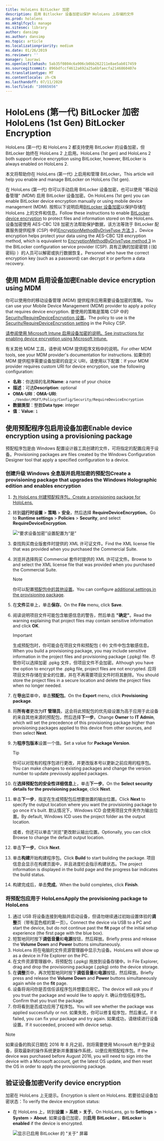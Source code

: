 ```yaml
---
title: HoloLens BitLocker 加密
description: 启用 Bitlocker 设备加密以保护 HoloLens 上存储的文件
ms.prod: hololens
ms.mktglfcycl: manage
ms.sitesec: library
author: dansimp
ms.author: dansimp
ms.topic: article
ms.localizationpriority: medium
ms.date: 01/26/2019
ms.reviewer: ''
manager: laurawi
ms.openlocfilehash: 5ab35f0804c6a906cb0bb262211e8ae5ab017459
ms.sourcegitcommit: 896bdfccf4612a692a25a6bfaecfa2146860407e
ms.translationtype: MT
ms.contentlocale: zh-CN
ms.lasthandoff: 07/11/2020
ms.locfileid: "10865656"
---
```

# <span data-ttu-id="97af1-103">HoloLens (第一代) BitLocker 加密</span><span class="sxs-lookup"><span data-stu-id="97af1-103">HoloLens (1st Gen) BitLocker Encryption</span></span>

<span data-ttu-id="97af1-104">HoloLens (第一代) 和 HoloLens 2 都支持使用 BitLocker 的设备加密，但 BitLocker 始终在 HoloLens 2 上启用。</span><span class="sxs-lookup"><span data-stu-id="97af1-104">HoloLens (1st gen) and HoloLens 2 both support device encryption using BitLocker, however, BitLocker is always enabled on HoloLens 2.</span></span>

<span data-ttu-id="97af1-105">本文将帮助你在 HoloLens (第一代) 上启用和管理 BitLocker。</span><span class="sxs-lookup"><span data-stu-id="97af1-105">This article will help you enable and manage BitLocker on HoloLens (1st gen).</span></span>

<span data-ttu-id="97af1-106">在 HoloLens (第一代) 你可以手动启用 BitLocker 设备加密，也可以使用 "移动设备管理" (MDM) 启用 BitLocker 设备加密。</span><span class="sxs-lookup"><span data-stu-id="97af1-106">On HoloLens (1st gen) you can enable BitLocker device encryption manually or using mobile device management (MDM).</span></span> <span data-ttu-id="97af1-107">按照以下说明启用[BitLocker 设备加密](https://docs.microsoft.com/windows/security/information-protection/bitlocker/bitlocker-device-encryption-overview-windows-10#bitlocker-device-encryption)以保护存储在 HoloLens 上的文件和信息。</span><span class="sxs-lookup"><span data-stu-id="97af1-107">Follow these instructions to enable [BitLocker device encryption](https://docs.microsoft.com/windows/security/information-protection/bitlocker/bitlocker-device-encryption-overview-windows-10#bitlocker-device-encryption) to protect files and information stored on the HoloLens.</span></span> <span data-ttu-id="97af1-108">设备加密使用 AES-CBC 128 加密方法帮助保护数据，该方法等效于 BitLocker 配置服务提供程序 (CSP) 中的[EncryptionMethodByDriveType 方法 3](https://docs.microsoft.com/windows/client-management/mdm/bitlocker-csp#encryptionmethodbydrivetype) 。</span><span class="sxs-lookup"><span data-stu-id="97af1-108">Device encryption helps protect your data using the AES-CBC 128 encryption method, which is equivalent to [EncryptionMethodByDriveType method 3](https://docs.microsoft.com/windows/client-management/mdm/bitlocker-csp#encryptionmethodbydrivetype) in the BitLocker configuration service provider (CSP).</span></span> <span data-ttu-id="97af1-109">具有正确的加密密钥 (（如密码) ）的人员可以解密或执行数据恢复。</span><span class="sxs-lookup"><span data-stu-id="97af1-109">Personnel who have the correct encryption key (such as a password) can decrypt it or perform a data recovery.</span></span>

## <span data-ttu-id="97af1-110">使用 MDM 启用设备加密</span><span class="sxs-lookup"><span data-stu-id="97af1-110">Enable device encryption using MDM</span></span>

<span data-ttu-id="97af1-111">你可以使用你的移动设备管理 (MDM) 提供程序应用需要设备加密的策略。</span><span class="sxs-lookup"><span data-stu-id="97af1-111">You can use your Mobile Device Management (MDM) provider to apply a policy that requires device encryption.</span></span> <span data-ttu-id="97af1-112">要使用的策略是策略 CSP 中的[Security/RequireDeviceEncryption 设置](https://docs.microsoft.com/windows/client-management/mdm/policy-csp-security#security-requiredeviceencryption)。</span><span class="sxs-lookup"><span data-stu-id="97af1-112">The policy to use is the [Security/RequireDeviceEncryption setting](https://docs.microsoft.com/windows/client-management/mdm/policy-csp-security#security-requiredeviceencryption) in the Policy CSP.</span></span>

[<span data-ttu-id="97af1-113">请参阅使用 Microsoft Intune 启用设备加密的说明。</span><span class="sxs-lookup"><span data-stu-id="97af1-113">See instructions for enabling device encryption using Microsoft Intune.</span></span>](https://docs.microsoft.com/intune/compliance-policy-create-windows#windows-holographic-for-business)

<span data-ttu-id="97af1-114">有关其他 MDM 工具，请参阅 MDM 提供程序文档中的说明。</span><span class="sxs-lookup"><span data-stu-id="97af1-114">For other MDM tools, see your MDM provider's documentation for instructions.</span></span> <span data-ttu-id="97af1-115">如果你的 MDM 提供程序需要设备加密的自定义 URI，请使用以下配置：</span><span class="sxs-lookup"><span data-stu-id="97af1-115">If your MDM provider requires custom URI for device encryption, use the following configuration:</span></span>

- <span data-ttu-id="97af1-116">**名称**：你选择的名称</span><span class="sxs-lookup"><span data-stu-id="97af1-116">**Name**: a name of your choice</span></span>
- <span data-ttu-id="97af1-117">**描述**：可选</span><span class="sxs-lookup"><span data-stu-id="97af1-117">**Description**: optional</span></span>
- <span data-ttu-id="97af1-118">**OMA-URI**：</span><span class="sxs-lookup"><span data-stu-id="97af1-118">**OMA-URI**:</span></span> `./Vendor/MSFT/Policy/Config/Security/RequireDeviceEncryption`
- <span data-ttu-id="97af1-119">**数据类型**：整数</span><span class="sxs-lookup"><span data-stu-id="97af1-119">**Data type**: integer</span></span>
- <span data-ttu-id="97af1-120">**值**：</span><span class="sxs-lookup"><span data-stu-id="97af1-120">**Value**:</span></span> `1`

## <span data-ttu-id="97af1-121">使用预配程序包启用设备加密</span><span class="sxs-lookup"><span data-stu-id="97af1-121">Enable device encryption using a provisioning package</span></span>

<span data-ttu-id="97af1-122">预配程序包是由 Windows 配置设计器工具创建的文件，可将指定的配置应用于设备。</span><span class="sxs-lookup"><span data-stu-id="97af1-122">Provisioning packages are files created by the Windows Configuration Designer tool that apply a specified configuration to a device.</span></span> 

### <span data-ttu-id="97af1-123">创建升级 Windows 全息版并启用加密的预配包</span><span class="sxs-lookup"><span data-stu-id="97af1-123">Create a provisioning package that upgrades the Windows Holographic edition and enables encryption</span></span>

1. [<span data-ttu-id="97af1-124">为 HoloLens 创建预配程序包。</span><span class="sxs-lookup"><span data-stu-id="97af1-124">Create a provisioning package for HoloLens.</span></span>](hololens-provisioning.md)
1. <span data-ttu-id="97af1-125">转到**运行时设置** > **策略** > **安全**，然后选择 **RequireDeviceEncryption**。</span><span class="sxs-lookup"><span data-stu-id="97af1-125">Go to **Runtime settings** > **Policies** > **Security**, and select **RequireDeviceEncryption**.</span></span>

    ![“要求设备加密”设置配置为“是”](images/device-encryption.png)

1. <span data-ttu-id="97af1-127">查找购买商业版套件时提供的 XML 许可证文件。</span><span class="sxs-lookup"><span data-stu-id="97af1-127">Find the XML license file that was provided when you purchased the Commercial Suite.</span></span>

1. <span data-ttu-id="97af1-128">浏览并选择购买 Commercial 套件时提供的 XML 许可证文件。</span><span class="sxs-lookup"><span data-stu-id="97af1-128">Browse to and select the XML license file that was provided when you purchased the Commercial Suite.</span></span>
    > [!NOTE]
    > <span data-ttu-id="97af1-129">你可以配置[预配包中的其他设置](hololens-provisioning.md)。</span><span class="sxs-lookup"><span data-stu-id="97af1-129">You can configure [additional settings in the provisioning package](hololens-provisioning.md).</span></span>

1. <span data-ttu-id="97af1-130">在**文件**菜单上，单击**保存**。</span><span class="sxs-lookup"><span data-stu-id="97af1-130">On the **File** menu, click **Save**.</span></span> 

1. <span data-ttu-id="97af1-131">阅读说明项目文件可能包含敏感信息的警告，然后单击 **"确定"**。</span><span class="sxs-lookup"><span data-stu-id="97af1-131">Read the warning explaining that project files may contain sensitive information and click **OK**.</span></span>

    > [!IMPORTANT]
    > <span data-ttu-id="97af1-132">生成预配包时，你可能会在项目文件和预配包 ( 中) 文件中包含敏感信息。</span><span class="sxs-lookup"><span data-stu-id="97af1-132">When you build a provisioning package, you may include sensitive information in the project files and provisioning package (.ppkg) file.</span></span> <span data-ttu-id="97af1-133">尽管你可以选择加密 .ppkg 文件，但项目文件不会加密。</span><span class="sxs-lookup"><span data-stu-id="97af1-133">Although you have the option to encrypt the .ppkg file, project files are not encrypted.</span></span> <span data-ttu-id="97af1-134">应将项目文件存储在安全的位置，并在不再需要项目文件时将其删除。</span><span class="sxs-lookup"><span data-stu-id="97af1-134">You should store the project files in a secure location and delete the project files when no longer needed.</span></span>

1. <span data-ttu-id="97af1-135">在**导出**菜单中，单击**预配包**。</span><span class="sxs-lookup"><span data-stu-id="97af1-135">On the **Export** menu, click **Provisioning package**.</span></span>
1. <span data-ttu-id="97af1-136">将**所有者**更改为**IT 管理员**，这会将此预配包的优先级设置为高于应用于此设备的来自其他来源的预配包，然后选择**下一步**。</span><span class="sxs-lookup"><span data-stu-id="97af1-136">Change **Owner** to **IT Admin**, which will set the precedence of this provisioning package higher than provisioning packages applied to this device from other sources, and then select **Next**.</span></span>
1. <span data-ttu-id="97af1-137">为**程序包版本**设置一个值。</span><span class="sxs-lookup"><span data-stu-id="97af1-137">Set a value for **Package Version**.</span></span>

    > [!TIP]
    > <span data-ttu-id="97af1-138">你可以对现有的程序包进行更改，并更改版本号以更新之前应用的程序包。</span><span class="sxs-lookup"><span data-stu-id="97af1-138">You can make changes to existing packages and change the version number to update previously applied packages.</span></span>

1. <span data-ttu-id="97af1-139">在**选择预配包的安全性详细信息**上，单击**下一步**。</span><span class="sxs-lookup"><span data-stu-id="97af1-139">On the **Select security details for the provisioning package**, click **Next**.</span></span>
1. <span data-ttu-id="97af1-140">单击**下一步**，指定在生成预配包后想要放置的输出位置。</span><span class="sxs-lookup"><span data-stu-id="97af1-140">Click **Next** to specify the output location where you want the provisioning package to go once it's built.</span></span> <span data-ttu-id="97af1-141">默认情况下，Windows ICD 会使用项目文件夹作为输出位置。</span><span class="sxs-lookup"><span data-stu-id="97af1-141">By default, Windows ICD uses the project folder as the output location.</span></span>

    <span data-ttu-id="97af1-142">或者，你还可以单击“浏览”更改默认输出位置。</span><span class="sxs-lookup"><span data-stu-id="97af1-142">Optionally, you can click Browse to change the default output location.</span></span>

1. <span data-ttu-id="97af1-143">单击**下一步**。</span><span class="sxs-lookup"><span data-stu-id="97af1-143">Click **Next**.</span></span>
1. <span data-ttu-id="97af1-144">单击**构建**开始构建程序包。</span><span class="sxs-lookup"><span data-stu-id="97af1-144">Click **Build** to start building the package.</span></span> <span data-ttu-id="97af1-145">项目信息会显示在构建页面中，并且进度栏会指示构建状态。</span><span class="sxs-lookup"><span data-stu-id="97af1-145">The project information is displayed in the build page and the progress bar indicates the build status.</span></span>
1. <span data-ttu-id="97af1-146">构建完成后，单击**完成**。</span><span class="sxs-lookup"><span data-stu-id="97af1-146">When the build completes, click **Finish**.</span></span>

### <span data-ttu-id="97af1-147">将预配包应用于 HoloLens</span><span class="sxs-lookup"><span data-stu-id="97af1-147">Apply the provisioning package to HoloLens</span></span>

1. <span data-ttu-id="97af1-148">通过 USB 将设备连接到电脑并启动设备，但请勿继续通过初始设置体验的**调整**页（带有蓝色框的第一页）。</span><span class="sxs-lookup"><span data-stu-id="97af1-148">Connect the device via USB to a PC and start the device, but do not continue past the **fit** page of the initial setup experience (the first page with the blue box).</span></span>
1. <span data-ttu-id="97af1-149">短暂地同时按下**调低音量**和**电源**按钮，然后释放。</span><span class="sxs-lookup"><span data-stu-id="97af1-149">Briefly press and release the **Volume Down** and **Power** buttons simultaneously.</span></span>
1. <span data-ttu-id="97af1-150">HoloLens 将在电脑的文件资源管理器中显示为设备。</span><span class="sxs-lookup"><span data-stu-id="97af1-150">HoloLens will show up as a device in File Explorer on the PC.</span></span>
1. <span data-ttu-id="97af1-151">在文件资源管理器中，将预配包 (.ppkg) 拖放到设备存储中。</span><span class="sxs-lookup"><span data-stu-id="97af1-151">In File Explorer, drag and drop the provisioning package (.ppkg) onto the device storage.</span></span>
1. <span data-ttu-id="97af1-152">在**调整**页中，再次短暂地同时按下**调低音量**和**电源**按钮，然后释放。</span><span class="sxs-lookup"><span data-stu-id="97af1-152">Briefly press and release the **Volume Down** and **Power** buttons simultaneously again while on the **fit** page.</span></span>
1. <span data-ttu-id="97af1-153">设备将询问你是否信任该程序包并想要应用它。</span><span class="sxs-lookup"><span data-stu-id="97af1-153">The device will ask you if you trust the package and would like to apply it.</span></span> <span data-ttu-id="97af1-154">确认你信任程序包。</span><span class="sxs-lookup"><span data-stu-id="97af1-154">Confirm that you trust the package.</span></span>
1. <span data-ttu-id="97af1-155">你将看到是否成功应用了程序包。</span><span class="sxs-lookup"><span data-stu-id="97af1-155">You will see whether the package was applied successfully or not.</span></span> <span data-ttu-id="97af1-156">如果失败，你可以修复程序包，然后重试。</span><span class="sxs-lookup"><span data-stu-id="97af1-156">If it failed, you can fix your package and try again.</span></span> <span data-ttu-id="97af1-157">如果成功，请继续进行设备设置。</span><span class="sxs-lookup"><span data-stu-id="97af1-157">If it succeeded, proceed with device setup.</span></span>

> [!NOTE]
> <span data-ttu-id="97af1-158">如果设备的购买日期在 2016 年 8 月之前，则将需要使用 Microsoft 帐户登录设备，获取最新的操作系统更新并重置操作系统，以便应用预配程序包。</span><span class="sxs-lookup"><span data-stu-id="97af1-158">If the device was purchased before August 2016, you will need to sign into the device with a Microsoft account, get the latest OS update, and then reset the OS in order to apply the provisioning package.</span></span>

## <span data-ttu-id="97af1-159">验证设备加密</span><span class="sxs-lookup"><span data-stu-id="97af1-159">Verify device encryption</span></span>

<span data-ttu-id="97af1-160">加密在 HoloLens 上无提示。</span><span class="sxs-lookup"><span data-stu-id="97af1-160">Encryption is silent on HoloLens.</span></span> <span data-ttu-id="97af1-161">若要验证设备加密状态：</span><span class="sxs-lookup"><span data-stu-id="97af1-161">To verify the device encryption status:</span></span>

- <span data-ttu-id="97af1-162">在 HoloLens 上，转到**设置** > **系统** > **关于**。</span><span class="sxs-lookup"><span data-stu-id="97af1-162">On HoloLens, go to **Settings** > **System** > **About**.</span></span> <span data-ttu-id="97af1-163">如果设备已加密，则**启用** **BitLocker** 。</span><span class="sxs-lookup"><span data-stu-id="97af1-163">**BitLocker** is **enabled** if the device is encrypted.</span></span> 

    ![显示已启用 BitLocker 的 "关于" 屏幕](images/about-encryption.png)
